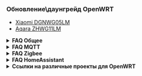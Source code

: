 ###  Обновление\даунгрейд OpenWRT
* [Xiaomi DGNWG05LM](https://github.com/DivanX10/Openwrt-scripts-for-gateway-dgnwg05lm)
* [Aqara ZHWG11LM](https://github.com/DivanX10/Openwrt-scripts-for-gateway-zhwg11lm)

<details>
  <summary><b>FAQ Общее</b></summary>

1. [В чем разница между Aqara ZHWG11LM и Xiaomi DGNWG05LM?](https://github.com/DivanX10/wiki/blob/gh-pages/ru/faq/general/aqara-zhwg11lm-and-xiaomi-dgnwg05lm.md)
1. [Какой шлюз я могу взять, чтобы залить OpenWRT?](https://github.com/DivanX10/wiki/blob/gh-pages/ru/faq/general/which-gateway-can-i-use-to-flood-openwrt.md)
1. [Как сделать сброс шлюза до заводского состояния?](https://github.com/DivanX10/wiki/blob/gh-pages/ru/faq/general/how-do-i-reset-the-gateway-to-the-factory-state.md)
1. [Если сбросил шлюз к заводским настройкам, нужно ли делать Erase PDM?](https://github.com/DivanX10/wiki/blob/gh-pages/ru/faq/general/reset-the-gateway-to-factory-settings.md)
1. [При установке базовых пакетов возникают ошибки](https://github.com/DivanX10/wiki/blob/gh-pages/ru/faq/general/errors-occur-when-installing-basic-packages.md#при-установке-базовых-пакетов-возникают-ошибки)
1. [У меня не ставятся пакеты или установились не все пакеты](https://github.com/DivanX10/wiki/blob/gh-pages/ru/faq/general/packages-are-not-placed.md#у-меня-не-ставятся-пакеты-или-установились-не-все-пакеты)
1. [Как настроить Music Player Daemon?](https://github.com/DivanX10/wiki/blob/gh-pages/ru/faq/general/how-do-i-set-up-music-player-daemon.md#как-настроить-music-player-daemon)
1. [Как настроить lumimqtt?](https://github.com/DivanX10/wiki/blob/gh-pages/ru/faq/general/how-to-set-up-lumimqtt.md#как-настроить-lumimqtt)
1. [Как обновить версию OpenWRT с 21.02 до .... ?](https://github.com/DivanX10/wiki/blob/gh-pages/ru/faq/general/how-to-update-the-openwrt.md#как-обновить-версию-openwrt-с-2102-до--)
1. [Подключаем Яндекс диск (Webdav)](https://github.com/DivanX10/wiki/blob/gh-pages/ru/faq/general/connecting-yandex-disk.md#подключаем-яндекс-диск-webdav)
1. [Как обновить шлюз прошивкой squashfs sysupgrade.bin?](https://github.com/DivanX10/wiki/blob/gh-pages/ru/faq/general/how-to-update-the-gateway-with-squashfs-sysupgrade-firmware-bin.md)

</details>

<details>
  <summary><b>FAQ MQTT</b></summary>


1. [Как я могу пробросить устройства на внешний умный дом?](https://github.com/DivanX10/wiki/blob/gh-pages/ru/faq/mqtt/how-can-i-transfer-devices-to-an-external-smarthome.md#как-я-могу-пробросить-устройства-на-внешний-умный-дом)
1. Как установить и настроить mosquitto? Зачем это нужно?
1. Установил mosquitto, а подключиться через MQTT Explorer к mqtt не могу
1. Как настроить mqtt мост?
1. MQTT LWT последнее состояние


</details>


<details>
  <summary><b>FAQ Zigbee</b></summary>


1. [Какие устройства zigbee я могу добавить в шлюз?](https://github.com/DivanX10/wiki/blob/gh-pages/ru/faq/zigbee/which-zigbee-devices-can-i-add-to-the-gateway.md)
1. Где взять прошивки для модуля Zigbee?
1. ZHA. Какую прошивку ставить?
1. Установил zigbee2mqtt. Не работает веб страница zigbee2mqtt
1. Ведение журнала отладки Zigbee herdsman. Как получить лог Zigbee herdsman?
1. Как шлюз перевести в режим роутера или в режим координатора?
1. Устройства Zigbee часто отваливаются
1. Чем отличается Erase PDM от Soft reset?




</details>

<details>
  <summary><b>FAQ HomeAssistant</b></summary>

1. Cкрипты для установки и удаления Home Assistant, а также создания бэкапа находятся [здесь](https://github.com/DivanX10/OpenWRT-and-Home-Assistant)
1. Как установить недостающий компонент для интеграции Home Assistant?
1. Как установить интеграцию Passive BLE Monitor?
1. Как установить интеграцию HASS Configurator?
1. Как добавить интеграцию TTS Яндекс
1. Альтернатива HACS. Загружаем или обновляем интеграции автоматически
1. Мониторинг папок для бэкапа и не только


</details>

<details>
  <summary><b>Ссылки на различные проекты для OpenWRT</b></summary>


* [Openlumi](https://github.com/openlumi)
* [Lumi custom feed](https://github.com/Alx2000y/lumi-custom-feed)

</details>
